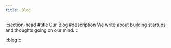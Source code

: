 ```yaml
---
title: Blog
---
```


::section-head
#title
Our Blog
#description
We write about building startups and thoughts going on our mind.
::

::blog
::
